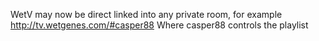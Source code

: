 WetV may now be direct linked into any private room, for example http://tv.wetgenes.com/#casper88 Where casper88 controls the playlist
